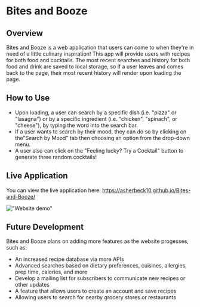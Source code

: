 # Bites and Booze
## Overview
Bites and Booze is a web application that users can come to when they're in need of a little culinary inspiration! This app will provide users with recipes for both food and cocktails. The most recent searches and history for both food and drink are saved to local storage, so if a user leaves and comes back to the page, their most recent history will render upon loading the page.

## How to Use
* Upon loading, a user can search by a specific dish (i.e. "pizza" or "lasagna") or by a specific ingredient (i.e. "chicken", "spinach", or "cheese"), by typing the word into the search bar. 
* If a user wants to search by their mood, they can do so by clicking on the"Search by Mood" tab then choosing an option from the drop-down menu. 
* A user also can click on the "Feeling lucky? Try a Cocktail" button to generate three random cocktails!

## Live Application
You can view the live application here: https://asherbeck10.github.io/Bites-and-Booze/

!["Website demo"](./assets/images/website.gif)


## Future Development
Bites and Booze plans on adding more features as the website progesses, such as:
* An increased recipe database via more APIs
* Advanced searches based on dietary preferences, cuisines, allergies, prep time, calories, and more
* Develop a mailing list for subscribers to communicate new recipes or other updates
* A feature that allows users to create an account and save recipes
* Allowing users to search for nearby grocery stores or restaurants

